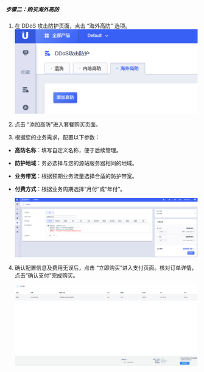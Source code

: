 ##### 步骤二：购买海外高防

1. 在 DDoS 攻击防护页面，点击 “海外高防” 选项。![购买1.png](/images/uads-unlimited/goumai1.png)

2. 点击 “添加高防”进入套餐购买页面。

3. 根据您的业务需求，配置以下参数：
- ​**高防名称**​：填写自定义名称，便于后续管理。

- ​**防护地域**​：​务必选择与您的源站服务器相同的地域。

- **业务带宽**​：根据预期业务流量选择合适的防护带宽。

- ​**付费方式**​：根据业务周期选择“月付”或“年付”。
  
  ![购买2.png](/images/uads-unlimited/goumai2.png)
4. 确认配置信息及费用无误后，点击 “立即购买”进入支付页面。核对订单详情，点击“确认支付”完成购买。
   
   ![购买3.png](/images/uads-unlimited/goumai3.png)
